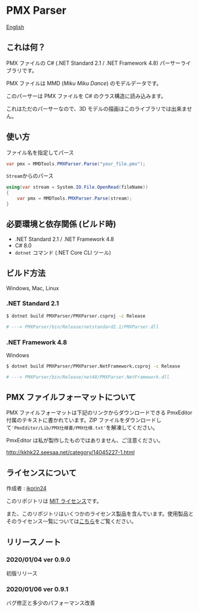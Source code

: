 # PMX Parser

[English](https://github.com/ikorin24/PMXParser/blob/master/README.md)

## これは何？

PMX ファイルの C# (.NET Standard 2.1 / .NET Framework 4.8) パーサーライブラリです。

PMX ファイルは MMD (*Miku Miku Dance*) のモデルデータです。

このパーサーは PMX ファイルを C# のクラス構造に読み込みます。

これはただのパーサーなので、3D モデルの描画はこのライブラリでは出来ません。

## 使い方

ファイル名を指定してパース

```cs
var pmx = MMDTools.PMXParser.Parse("your_file.pmx");
```

`Stream`からのパース

```cs
using(var stream = System.IO.File.OpenRead(fileName))
{
    var pmx = MMDTools.PMXParser.Parse(stream);
}
```

## 必要環境と依存関係 (ビルド時)

- .NET Standard 2.1 / .NET Framework 4.8
- C# 8.0
- `dotnet` コマンド (.NET Core CLI ツール)

## ビルド方法

Windows, Mac, Linux

### .NET Standard 2.1

```sh
$ dotnet build PMXParser/PMXParser.csproj -c Release

# ---> PMXParser/bin/Release/netstandard2.1/PMXParser.dll
```

### .NET Framework 4.8

Windows

```sh
$ dotnet build PMXParser/PMXParser.NetFramework.csproj -c Release

# ---> PMXParser/bin/Release/net48/PMXParser.NetFramework.dll
```

## PMX ファイルフォーマットについて

PMX ファイルフォーマットは下記のリンクからダウンロードできる PmxEditor 付属のテキストに書かれています。ZIP ファイルをダウンロードして`'PmxEditor/Lib/PMX仕様書/PMX仕様.txt'`を解凍してください。

PmxEditor は私が製作したものではありません、ご注意ください。

http://kkhk22.seesaa.net/category/14045227-1.html

## ライセンスについて

作成者 : [ikorin24](https://github.com/ikorin24)

このリポジトリは [MIT ライセンス](https://github.com/ikorin24/PMXParser/blob/master/LICENSE)です。

また、このリポジトリはいくつかのライセンス製品を含んでいます。使用製品とそのライセンス一覧については[こちら](https://github.com/ikorin24/PMXParser/blob/master/CREDITS.md)をご覧ください。

## リリースノート

### 2020/01/04 ver 0.9.0

初版リリース

### 2020/01/06 ver 0.9.1

バグ修正と多少のパフォーマンス改善
